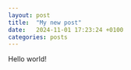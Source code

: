 ```yaml
---
layout: post
title:  "My new post"
date:   2024-11-01 17:23:24 +0100
categories: posts
---
```

Hello world!